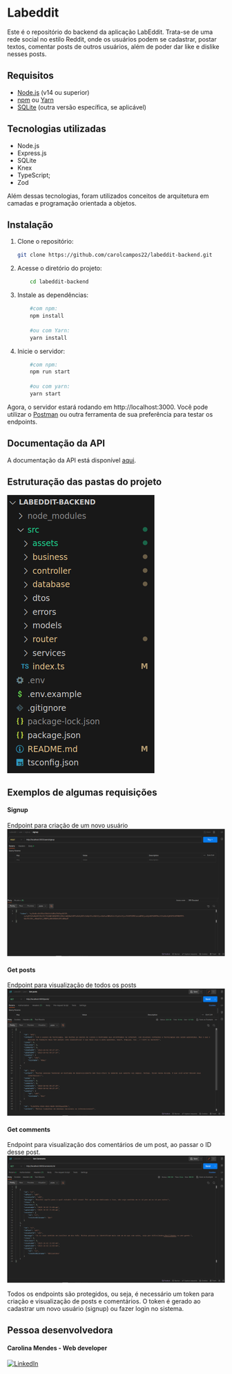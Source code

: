 # Labeddit

Este é o repositório do backend da aplicação LabEddit. Trata-se de uma rede social no estilo Reddit, onde os usuários podem se cadastrar, postar textos, comentar posts de outros usuários, além de poder dar like e dislike nesses posts.
 

## Requisitos

- [Node.js](https://nodejs.org/) (v14 ou superior)
- [npm](https://www.npmjs.com/) ou [Yarn](https://yarnpkg.com/)
- [SQLite](https://www.sqlite.org/) (outra versão específica, se aplicável)

## Tecnologias utilizadas

- Node.js
- Express.js
- SQLite
- Knex
- TypeScript;
- Zod

Além dessas tecnologias, foram utilizados conceitos de arquitetura em camadas e programação orientada a objetos.

## Instalação

1. Clone o repositório:

   ```bash
   git clone https://github.com/carolcampos22/labeddit-backend.git
   ```

2. Acesse o diretório do projeto:
    ```bash
        cd labeddit-backend

    ```

3. Instale as dependências:

    ```bash
        #com npm:
        npm install

        #ou com Yarn:
        yarn install

    ```

4. Inicie o servidor:
    ```bash
        #com npm:
        npm run start

        #ou com yarn:
        yarn start
    ```
Agora, o servidor estará rodando em http://localhost:3000. Você pode utilizar o [Postman](https://www.postman.com/) ou outra ferramenta de sua preferência para testar os endpoints.

## Documentação da API
A documentação da API está disponível [aqui](https://documenter.getpostman.com/view/26570634/2s9YJgTLat).

## Estruturação das pastas do projeto

![](./src/assets/estrutura-de-pastas.png)

## Exemplos de algumas requisições

#### Signup
Endpoint para criação de um novo usuário
![](./src/assets/signup.png)

#### Get posts
Endpoint para visualização de todos os posts
![](./src/assets/getposts.png)

#### Get comments
Endpoint para visualização dos comentários de um post, ao passar o ID desse post.
![](./src/assets/getcomments.png)

Todos os endpoints são protegidos, ou seja, é necessário um token para criação e visualização de posts e comentários. O token é gerado ao cadastrar um novo usuário (signup) ou fazer login no sistema.

## Pessoa desenvolvedora

#### Carolina Mendes - Web developer
[![LinkedIn](https://img.shields.io/badge/LinkedIn-000?style=for-the-badge&logo=linkedin&logoColor=0E76A8)](https://www.linkedin.com/in/dev-carolina-mendes/)
